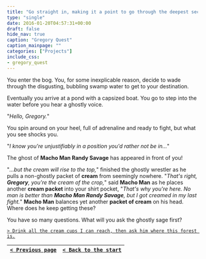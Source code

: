 ```yaml
---
title: "Go straight in, making it a point to go through the deepest sections, even if it means having to wade or swim through."
type: "single"
date: 2016-01-20T04:57:31+00:00
draft: false
hide_nav: true
caption: "Gregory Quest"
caption_mainpage: ""
categories: ["Projects"]
include_css:
- gregory_quest
---
```


You enter the bog. You, for some inexplicable reason, decide to wade through the disgusting, bubbling swamp water to get to your destination.

Eventually you arrive at a pond with a capsized boat. You go to step into the water before you hear a ghostly voice.

"*Hello, Gregory.*"

You spin around on your heel, full of adrenaline and ready to fight, but what you see shocks you.

"*I know you're unjustifiably in a position you'd rather not be in…*"

The ghost of **Macho Man Randy Savage** has appeared in front of you!

"*...but the cream will rise to the top,*" finished the ghostly wrestler as he pulls a non-ghostly packet of **cream** from seemingly nowhere. "*That's right, **Gregory**, you're the cream of the crop,*" said **Macho Man** as he places another **cream packet** into your shirt pocket, "*That's why you're here. No man is better than **Macho Man Randy Savage**, but I got creamed in my last fight.*" **Macho Man** balances yet another **packet of cream** on his head. Where does he keep getting these?

You have so many questions. What will you ask the ghostly sage first?

[``> Drink all the cream cups I can reach, then ask him where this forest is.``](../7)

|[``< Previous page``](../5)|[``< Back to the start``](../)|
|---|---|